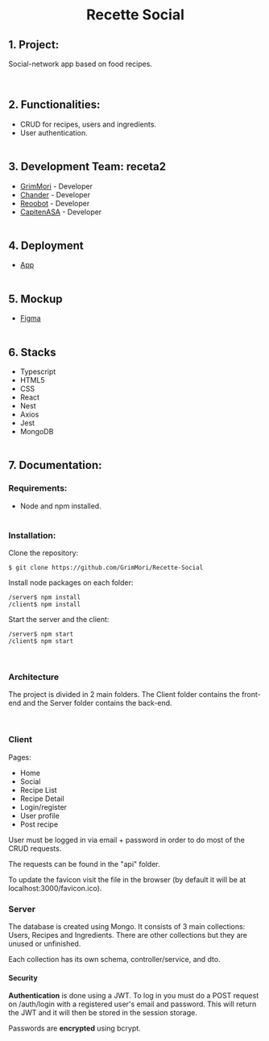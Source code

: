 <h1 align="center">Recette Social</h1>

<h2>1. Project:</h2>
<p>Social-network app based on food recipes.</p><br>

<h2>2. Functionalities:</h2>

- CRUD for recipes, users and ingredients.
- User authentication.
<br></br>

<h2>3. Development Team: receta2</h2>

- [GrimMori](https://github.com/GrimMori) - Developer
- [Chander](https://github.com/ChanderRom) - Developer
- [Reoobot](https://github.com/Reoobot) - Developer
- [CapitenASA](https://github.com/CapitenASA) - Developer
<br></br>

<h2>4. Deployment</h2>

- [App](https://github.com/GrimMori/Recette-Social)<br></br>


<h2>5. Mockup</h2>

- [Figma](https://www.figma.com/file/HmkQ4Y62TmAeDB2UcXepNk/)<br></br>

<h2>6. Stacks</h2>

- Typescript
- HTML5
- CSS
- React
- Nest
- Axios
- Jest
- MongoDB
<br></br>

<h2>7. Documentation:</h2>
<h3>Requirements:</h3>

- Node and npm installed.
<br></br>

<h3>Installation:</h3>

Clone the repository: 

    $ git clone https://github.com/GrimMori/Recette-Social
Install node packages on each folder: 

    /server$ npm install
    /client$ npm install

Start the server and the client: 

    /server$ npm start
    /client$ npm start
<br>

<h3>Architecture</h3>
<p>The project is divided in 2 main folders. The Client folder contains the front-end and the Server folder contains the back-end.</p><br>
<h3>Client</h3>
<p>Pages:</p>

- Home
- Social
- Recipe List
- Recipe Detail
- Login/register
- User profile
- Post recipe

<p>User must be logged in via email + password in order to do most of the CRUD requests.</p>
<p>The requests can be found in the "api" folder.</p>
<p>To update the favicon visit the file in the browser (by default it will be at localhost:3000/favicon.ico).</p>
<h3>Server</h3>
<p>The database is created using Mongo. It consists of 3 main collections: Users, Recipes and Ingredients. There are other collections but they are unused or unfinished.</p>
<p>Each collection has its own schema, controller/service, and dto.</p>
<h4 id="security">Security</h4>
<p><b>Authentication</b> is done using a JWT. To log in you must do a POST request on /auth/login with a registered user's email and password. This will return the JWT and it will then be stored in the session storage.</p>
<p>Passwords are <b>encrypted</b> using bcrypt.</p>
